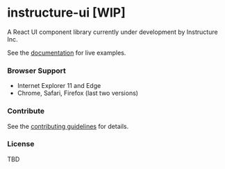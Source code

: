 # instructure-ui [WIP]

A React UI component library currently under development by Instructure Inc.

See the [documentation](http://instructure.github.io/instructure-ui/) for live examples.

### Browser Support

- Internet Explorer 11 and Edge
- Chrome, Safari, Firefox (last two versions)

### Contribute

See the [contributing guidelines](CONTRIBUTING.md) for details.

### License

TBD
